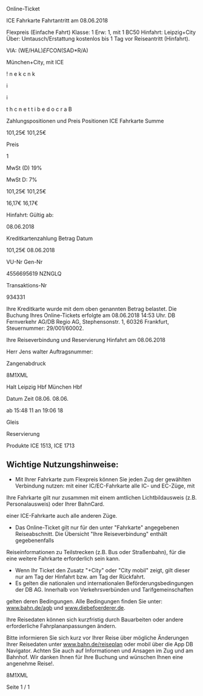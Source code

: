 Online-Ticket

ICE Fahrkarte
Fahrtantritt am 08.06.2018

Flexpreis (Einfache Fahrt)
Klasse:
1
Erw:
1, mit 1 BC50
Hinfahrt: Leipzig+City
Über:
Umtausch/Erstattung kostenlos bis 1 Tag vor Reiseantritt (Hinfahrt).

VIA: (WE/HAL)*EF*CO*N*(SAD*R/A)

 München+City, mit ICE

!
n
e
k
c
n
k

i

i

t
h
c
n
e
t
t
i
b
e
d
o
c
r
a
B

Zahlungspositionen und Preis
Positionen
ICE Fahrkarte
Summe

101,25€
101,25€

Preis

1

MwSt (D) 19%

MwSt D: 7%

101,25€
101,25€

16,17€
16,17€

Hinfahrt:
Gültig ab:

08.06.2018

Kreditkartenzahlung
Betrag
Datum

101,25€
08.06.2018

VU-Nr
Gen-Nr

4556695619
NZNGLQ

Transaktions-Nr

934331

Ihre Kreditkarte wurde mit dem oben genannten Betrag belastet. Die Buchung Ihres
Online-Tickets erfolgte am 08.06.2018 14:53 Uhr. DB Fernverkehr AG/DB Regio AG,
Stephensonstr. 1, 60326 Frankfurt, Steuernummer: 29/001/60002.

Ihre Reiseverbindung und Reservierung Hinfahrt am 08.06.2018

Herr  Jens walter
Auftragsnummer:

Zangenabdruck

8M1XML

Halt
Leipzig Hbf
München Hbf

Datum Zeit
08.06.
08.06.

ab 15:48 11
an 19:06 18

Gleis

Reservierung

Produkte
ICE 1513,
ICE 1713

Wichtige Nutzungshinweise:
-
- Mit Ihrer Fahrkarte zum Flexpreis können Sie jeden Zug der gewählten Verbindung nutzen: mit einer IC/EC-Fahrkarte alle IC- und EC-Züge, mit

Ihre Fahrkarte gilt nur zusammen mit einem amtlichen Lichtbildausweis (z.B. Personalausweis) oder Ihrer BahnCard.

einer ICE-Fahrkarte auch alle anderen Züge.

- Das Online-Ticket gilt nur für den unter "Fahrkarte" angegebenen Reiseabschnitt. Die Übersicht "Ihre Reiseverbindung" enthält gegebenenfalls

Reiseinformationen zu Teilstrecken (z.B. Bus oder Straßenbahn), für die eine weitere Fahrkarte erforderlich sein kann.
- Wenn Ihr Ticket den Zusatz "+City" oder "City mobil" zeigt, gilt dieser nur am Tag der Hinfahrt bzw. am Tag der Rückfahrt.
- Es gelten die nationalen und internationalen Beförderungsbedingungen der DB AG. Innerhalb von Verkehrsverbünden und Tarifgemeinschaften

gelten deren Bedingungen. Alle Bedingungen finden Sie unter: www.bahn.de/agb und www.diebefoerderer.de.

Ihre Reisedaten können sich kurzfristig durch Bauarbeiten oder andere erforderliche Fahrplananpassungen ändern.

Bitte informieren Sie sich kurz vor Ihrer Reise über mögliche Änderungen Ihrer Reisedaten unter www.bahn.de/reiseplan oder mobil über die
App DB Navigator. Achten Sie auch auf Informationen und Ansagen im Zug und am Bahnhof. Wir danken Ihnen für Ihre Buchung und wünschen
Ihnen eine angenehme Reise!.

8M1XML

Seite 1 / 1

